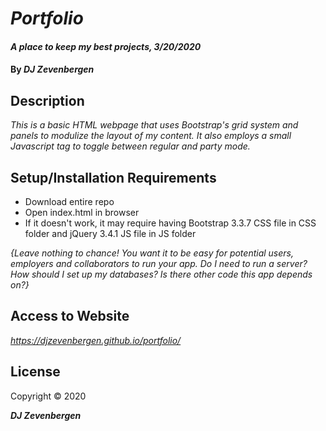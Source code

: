 
# _Portfolio_

#### _A place to keep my best projects, 3/20/2020_

#### By _**DJ Zevenbergen**_

## Description

_This is a basic HTML webpage that uses Bootstrap's grid system and panels to modulize the layout of my content. It also employs a small Javascript tag to toggle between regular and party mode._

## Setup/Installation Requirements

* Download entire repo
* Open index.html in browser
* If it doesn't work, it may require having Bootstrap 3.3.7 CSS file in CSS folder and jQuery 3.4.1 JS file in JS folder

_{Leave nothing to chance! You want it to be easy for potential users, employers and collaborators to run your app. Do I need to run a server? How should I set up my databases? Is there other code this app depends on?}_

## Access to Website

_https://djzevenbergen.github.io/portfolio/_

## License

Copyright © 2020

**_DJ Zevenbergen_**